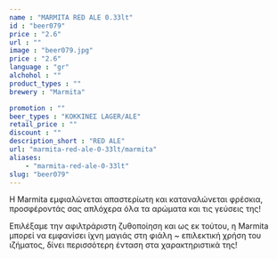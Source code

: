 ```yaml
---
name : "MARMITA RED ALE 0.33lt"
id : "beer079"
price : "2.6"
url : ""
image : "beer079.jpg"
price : "2.6"
language : "gr"
alchohol : ""
product_types : ""
brewery : "Marmita"

promotion : ""
beer_types : "ΚΟΚΚΙΝΕΣ LAGER/ALE"
retail_price : ""
discount : ""
description_short : "RED ALE"
url: "marmita-red-ale-0-33lt/marmita"
aliases: 
    - "marmita-red-ale-0-33lt"
slug: "beer079"
---
```


Η Marmita εμφιαλώνεται απαστερίωτη και καταναλώνεται φρέσκια, προσφέροντάς σας απλόχερα όλα τα αρώματα και τις γεύσεις της! 

Επιλέξαμε την αφιλτράριστη ζυθοποίηση και ως εκ τούτου, η Marmita μπορεί να εμφανίσει ίχνη μαγιάς στη φιάλη ~ επιλεκτική χρήση του ιζήματος, δίνει περισσότερη ένταση στα χαρακτηριστικά της!